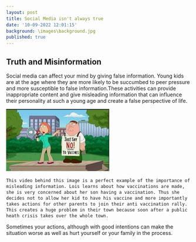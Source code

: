 ```yaml
---
layout: post
title: Social Media isn't always true
date: '10-09-2022 12:01:15'
background: \images\background.jpg
published: true
---
```

## Truth and  Misinformation 
Social media can affect your mind by giving false information. Young kids are at the age where they are more likely to be succumbed to peer pressure and more susceptible to false information.These activities can provide inappropriate content and give misleading information that can influence their personality at such a young age and create a false perspective of life. 

![Peter and Lois Anti-Vaccination](\images\minds\vaccination.jpg)

	This video behind this image is a perfect example of the importance of misleading information. Lois learns about how vaccinations are made, she is very concerned about her son having a vaccination. Thus she decides not to allow her kid to have his vaccine and more importantly takes actions for other parents to join their anti vaccination rally. This creates a huge problem in their town because soon after a public heath crisis takes over the whole town.    

Sometimes your actions, although with good intentions can make the situation worse as well as hurt yourself or your family in the process.
